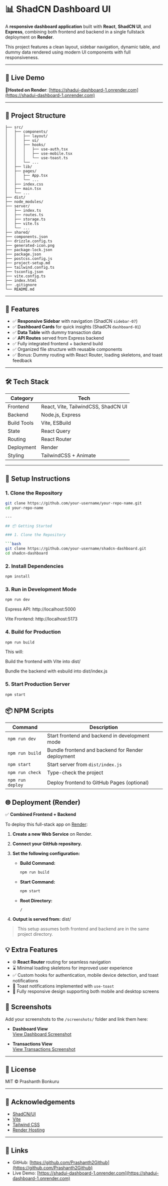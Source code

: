# 📊 ShadCN Dashboard UI

A **responsive dashboard application** built with **React**, **ShadCN UI**, and **Express**, combining both frontend and backend in a single fullstack deployment on **Render**.

This project features a clean layout, sidebar navigation, dynamic table, and dummy data rendered using modern UI components with full responsiveness.

---

## 🚀 Live Demo

🔗**Hosted on Render**: [https://shadui-dashboard-1.onrender.com](https://shadui-dashboard-1.onrender.com)


---

## 📁 Project Structure
```plaintext
├── src/
│   ├── components/
│   │   ├── layout/
│   │   ├── ui/
│   │   ├── hooks/
│   │   │   ├── use-auth.tsx
│   │   │   ├── use-mobile.tsx
│   │   │   └── use-toast.ts
│   │   └── ...
│   ├── lib/
│   ├── pages/
│   │   ├── App.tsx
│   │   └── ...
│   ├── index.css
│   ├── main.tsx
│   └── ...
├── dist/
├── node_modules/
├── server/
│   ├── index.ts
│   ├── routes.ts
│   ├── storage.ts
│   ├── vite.ts
│   └── ...
├── shared/
├── components.json
├── drizzle.config.ts
├── generated-icon.png
├── package-lock.json
├── package.json
├── postcss.config.js
├── project-setup.md
├── tailwind.config.ts
├── tsconfig.json
├── vite.config.ts
├── index.html
├── .gitignore
└── README.md
```

---

## 🧩 Features

- ✅ **Responsive Sidebar** with navigation (ShadCN `sidebar-07`)
- ✅ **Dashboard Cards** for quick insights (ShadCN `dashboard-01`)
- ✅ **Data Table** with dummy transaction data
- ✅ **API Routes** served from Express backend
- ✅ Fully integrated frontend + backend build
- ✅ Organized file structure with reusable components
- ✅ Bonus: Dummy routing with React Router, loading skeletons, and toast feedback

---

## 🛠 Tech Stack

| Category     | Tech |
|--------------|------|
| Frontend     | React, Vite, TailwindCSS, ShadCN UI |
| Backend      | Node.js, Express |
| Build Tools  | Vite, ESBuild |
| State        | React Query |
| Routing      | React Router |
| Deployment   | Render |
| Styling      | TailwindCSS + Animate |

---

## 🔧 Setup Instructions

### 1. Clone the Repository

```bash
git clone https://github.com/your-username/your-repo-name.git
cd your-repo-name

---

## 📦 Getting Started

### 1. Clone the Repository

```bash
git clone https://github.com/your-username/shadcn-dashboard.git
cd shadcn-dashboard
```
### 2. Install Dependencies
```bash
npm install
```

### 3. Run in Development Mode
```bash
npm run dev
```
Express API: http://localhost:5000

Vite Frontend: http://localhost:5173

### 4. Build for Production
```bash
npm run build
```
This will:

Build the frontend with Vite into dist/

Bundle the backend with esbuild into dist/index.js

### 5. Start Production Server
```bash
npm start
```
## 📦 NPM Scripts

| Command           | Description                                      |
|------------------|--------------------------------------------------|
| `npm run dev`     | Start frontend and backend in development mode   |
| `npm run build`   | Bundle frontend and backend for Render deployment|
| `npm start`       | Start server from `dist/index.js`                |
| `npm run check`   | Type-check the project                          |
| `npm run deploy`  | Deploy frontend to GitHub Pages (optional)       |

## 🌐 Deployment (Render)

✅ **Combined Frontend + Backend**

To deploy this full-stack app on [Render](https://render.com):

1. **Create a new Web Service** on Render.
2. **Connect your GitHub repository.**
3. **Set the following configuration:**

   - **Build Command:**
     ```bash
     npm run build
     ```

   - **Start Command:**
     ```bash
     npm start
     ```

   - **Root Directory:**  
     ```
     /
     ```

4. **Output is served from:**
   dist/
>This setup assumes both frontend and backend are in the same project directory.

## 💡 Extra Features

- 🌐 **React Router** routing for seamless navigation  
- ⌛ Minimal loading skeletons for improved user experience  
- ✅ Custom hooks for authentication, mobile device detection, and toast notifications  
- 💬 Toast notifications implemented with `use-toast`  
- 📱 Fully responsive design supporting both mobile and desktop screens  


## 📸 Screenshots

Add your screenshots to the `/screenshots/` folder and link them here:

- **Dashboard View**  
  [View Dashboard Screenshot](./Dashboard%20Screenshots/Screenshot%202025-05-22%20232147.png)

- **Transactions View**  
  [View Transactions Screenshot](./Dashboard%20Screenshots/Screenshot%202025-05-22%20232214.png)

---

## 📃 License

MIT © Prashanth Bonkuru

---

## 🙌 Acknowledgements

- [ShadCN/UI](https://ui.shadcn.com/)  
- [Vite](https://vitejs.dev/)  
- [Tailwind CSS](https://tailwindcss.com/)  
- [Render Hosting](https://render.com/)

---

## 🔗 Links

- GitHub: [https://github.com/Prashanth2Github](https://github.com/Prashanth2Github)  
- Live Demo: [https://shadui-dashboard-1.onrender.com](https://shadui-dashboard-1.onrender.com)

